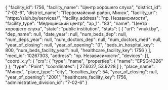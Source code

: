 {
    "facility_id": 1756,
    "facility_name": "Центр хорошего слуха",
    "district_id": "7-02-6",
    "district_name": "Первомайский район, Минск",
    "facility_url": "https:\/\/sluh.by\/services\/",
    "facility_address": "пр. Независимости",
    "facility_type": "Медицинский центр",
    "ap_1": "83",
    "name": "Центр хорошего слуха",
    "state": "public institution",
    "stats": [
        {
            "url": "vnuki.by",
            "dep_name": null,
            "date_year": null,
            "num_beds_dep": null,
            "num_deps_year": null,
            "num_doctors_dep": null,
            "num_doctors_med": null,
            "year_of_closing": null,
            "year_of_opening": "0",
            "beds_in_hospital_key": 800,
            "num_beds_facility_year": null,
            "healthcare_facility_key": 1756
        }
    ],
    "med_id": 10267303,
    "address": "пр. Независимости",
    "devices": [],
    "coord_x_y": {
        "crs": {
            "type": "name",
            "properties": {
                "name": "EPSG:4326"
            }
        },
        "type": "Point",
        "coordinates": [
            27.6027,
            53.9228
        ]
    },
    "place_name": "Минск",
    "place_type": "city",
    "localties_key": 54,
    "year_of_closing": null,
    "year_of_opening": "2001",
    "healthcare_facility_key": 1756,
    "administrative_division_id": "7-02-6"
}